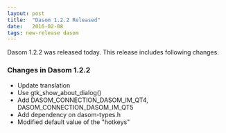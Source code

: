 ```yaml
---
layout: post
title:  "Dasom 1.2.2 Released"
date:   2016-02-08
tags: new-release dasom
---
```


Dasom 1.2.2 was released today.
This release includes following changes.

### Changes in Dasom 1.2.2

- Update translation
- Use gtk_show_about_dialog()
- Add DASOM_CONNECTION_DASOM_IM_QT4, DASOM_CONNECTION_DASOM_IM_QT5
- Add dependency on dasom-types.h
- Modified default value of the "hotkeys"
